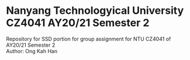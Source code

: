 # Nanyang Technologyical University CZ4041 AY20/21 Semester 2
Repository for SSD portion for group assignment for NTU CZ4041 of AY20/21 Semester 2 <br/>
Author: Ong Kah Han
